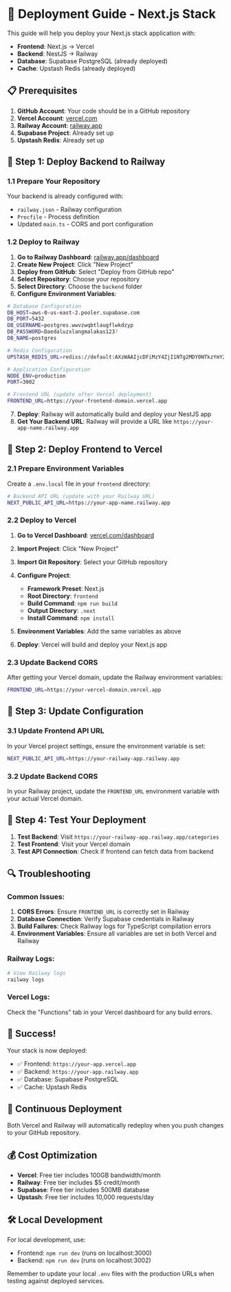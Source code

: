 # 🚀 Deployment Guide - Next.js Stack

This guide will help you deploy your Next.js stack application with:
- **Frontend**: Next.js → Vercel
- **Backend**: NestJS → Railway
- **Database**: Supabase PostgreSQL (already deployed)
- **Cache**: Upstash Redis (already deployed)

## 📋 Prerequisites

1. **GitHub Account**: Your code should be in a GitHub repository
2. **Vercel Account**: [vercel.com](https://vercel.com)
3. **Railway Account**: [railway.app](https://railway.app)
4. **Supabase Project**: Already set up
5. **Upstash Redis**: Already set up

## 🎯 Step 1: Deploy Backend to Railway

### 1.1 Prepare Your Repository
Your backend is already configured with:
- `railway.json` - Railway configuration
- `Procfile` - Process definition
- Updated `main.ts` - CORS and port configuration

### 1.2 Deploy to Railway

1. **Go to Railway Dashboard**: [railway.app/dashboard](https://railway.app/dashboard)
2. **Create New Project**: Click "New Project"
3. **Deploy from GitHub**: Select "Deploy from GitHub repo"
4. **Select Repository**: Choose your repository
5. **Select Directory**: Choose the `backend` folder
6. **Configure Environment Variables**:

```bash
# Database Configuration
DB_HOST=aws-0-us-east-2.pooler.supabase.com
DB_PORT=5432
DB_USERNAME=postgres.wwvzwqbtlaugflwkdzyp
DB_PASSWORD=Daedaluzxlangmalakas123?
DB_NAME=postgres

# Redis Configuration
UPSTASH_REDIS_URL=rediss://default:AXzWAAIjcDFiMzY4ZjI1NTg2MDY0NTkzYmY2MTUyNTQ3ZDg0NTE0MnAxMA@able-snipe-31958.upstash.io:6379

# Application Configuration
NODE_ENV=production
PORT=3002

# Frontend URL (update after Vercel deployment)
FRONTEND_URL=https://your-frontend-domain.vercel.app
```

7. **Deploy**: Railway will automatically build and deploy your NestJS app
8. **Get Your Backend URL**: Railway will provide a URL like `https://your-app-name.railway.app`

## 🎯 Step 2: Deploy Frontend to Vercel

### 2.1 Prepare Environment Variables

Create a `.env.local` file in your `frontend` directory:

```bash
# Backend API URL (update with your Railway URL)
NEXT_PUBLIC_API_URL=https://your-app-name.railway.app
```

### 2.2 Deploy to Vercel

1. **Go to Vercel Dashboard**: [vercel.com/dashboard](https://vercel.com/dashboard)
2. **Import Project**: Click "New Project"
3. **Import Git Repository**: Select your GitHub repository
4. **Configure Project**:
   - **Framework Preset**: Next.js
   - **Root Directory**: `frontend`
   - **Build Command**: `npm run build`
   - **Output Directory**: `.next`
   - **Install Command**: `npm install`

5. **Environment Variables**: Add the same variables as above
6. **Deploy**: Vercel will build and deploy your Next.js app

### 2.3 Update Backend CORS

After getting your Vercel domain, update the Railway environment variables:

```bash
FRONTEND_URL=https://your-vercel-domain.vercel.app
```

## 🔧 Step 3: Update Configuration

### 3.1 Update Frontend API URL

In your Vercel project settings, ensure the environment variable is set:

```bash
NEXT_PUBLIC_API_URL=https://your-railway-app.railway.app
```

### 3.2 Update Backend CORS

In your Railway project, update the `FRONTEND_URL` environment variable with your actual Vercel domain.

## 🧪 Step 4: Test Your Deployment

1. **Test Backend**: Visit `https://your-railway-app.railway.app/categories`
2. **Test Frontend**: Visit your Vercel domain
3. **Test API Connection**: Check if frontend can fetch data from backend

## 🔍 Troubleshooting

### Common Issues:

1. **CORS Errors**: Ensure `FRONTEND_URL` is correctly set in Railway
2. **Database Connection**: Verify Supabase credentials in Railway
3. **Build Failures**: Check Railway logs for TypeScript compilation errors
4. **Environment Variables**: Ensure all variables are set in both Vercel and Railway

### Railway Logs:
```bash
# View Railway logs
railway logs
```

### Vercel Logs:
Check the "Functions" tab in your Vercel dashboard for any build errors.

## 🎉 Success!

Your stack is now deployed:
- ✅ Frontend: `https://your-app.vercel.app`
- ✅ Backend: `https://your-app.railway.app`
- ✅ Database: Supabase PostgreSQL
- ✅ Cache: Upstash Redis

## 🔄 Continuous Deployment

Both Vercel and Railway will automatically redeploy when you push changes to your GitHub repository.

## 💰 Cost Optimization

- **Vercel**: Free tier includes 100GB bandwidth/month
- **Railway**: Free tier includes $5 credit/month
- **Supabase**: Free tier includes 500MB database
- **Upstash**: Free tier includes 10,000 requests/day

## 🛠️ Local Development

For local development, use:
- Frontend: `npm run dev` (runs on localhost:3000)
- Backend: `npm run dev` (runs on localhost:3002)

Remember to update your local `.env` files with the production URLs when testing against deployed services.
